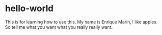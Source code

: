 # hello-world
This is for learning how to use this.
My name is Enrique Marín, I like apples. 
So tell me what you want what you really really want.
